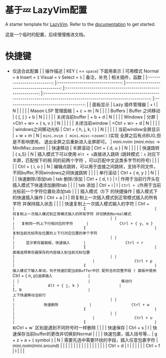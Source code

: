 # 基于💤 LazyVim配置

A starter template for [LazyVim](https://github.com/LazyVim/LazyVim).
Refer to the [documentation](https://lazyvim.github.io/installation) to get started.

这是一个临时的配置，后续慢慢推进文档。

# 快捷键
- 仅适合此配置
|                            	|             操作描述             	| KEY  (<leader> == `space`) 下面用<LD>表示 	| 可用模式 Normal = `N` Insert = `I` Visual = `V` Select = `S` 	|                                                            备注，补充                                                           	|             相关插件，函数             	|
|:--------------------------:	|:--------------------------------:	|:-----------------------------------------:	|:------------------------------------------------------------:	|:-------------------------------------------------------------------------------------------------------------------------------:	|:--------------------------------------:	|
|          面板显示          	|          Lazy 插件管理器         	|                  <LD> + l                 	|                               N                              	|                                                                                                                                 	|                                        	|
|                            	|        Mason LSP 管理面板        	|                <LD> + c + m               	|                               N                              	|                                                                                                                                 	|                                        	|
|           Buffers          	|          Buffer 之间移动         	|                { [, ] } + b               	|                               N                              	|                                                                                                                                 	|                                        	|
|                            	|          关闭当前buffer          	|                <LD> + b + d               	|                               N                              	|                                                                                                                                 	|                                        	|
|           Windows          	|               分屏               	|           <Ctrl + w> + { s, v }           	|                               N                              	|                                                                                                                                 	|                                        	|
|                            	|          关闭当前window          	|               <Ctrl + w> + d              	|                               N                              	|                                                                                                                                 	|                                        	|
|                            	|        windows之间移动光标       	|           Ctrl + { h, j, k, l }           	|                               N                              	|                                                                                                                                 	|                                        	|
|                            	|        当前window全屏显示        	|                <LD> + w + m               	|                               N                              	|              `mini.nvim ( mini.misc->zoom()` )实现 全屏之后有点BUG,但是不影响使用， 退出全屏之后重新进入全屏即可。              	| mini.nvim (mini.misc -> MiniMisc.zoom) 	|
|          快速移动          	|             半屏滚动             	|              Ctrl + { d, u }              	|                               N                              	|                                                                                                                                 	|                                        	|
|                            	|             快速跳转             	|                   { s,S}                  	|                               N                              	| 插入模式下可以使用 `Alt + s`直接进入跳转 (跳转模式：`s` 对应下半屏，匹配按下的相 同的前两个字符 ，可以匹配中文这类多字节的符号) 	|                                        	|
|                            	|                                  	|              Ctrl + { i, o }              	|                               N                              	|                       编辑点跳转，可以用于连接之间跳转，支持不同文件， 不同buffer,不同windows之间快速跳转                       	|                                        	|
|                            	|             单行滚动             	|              Ctrl + { e, y }              	|                               N                              	|                                                                                                                                 	|                                        	|
|      快速删除/添加tab      	|           tab 删除/添加          	|              Ctrl + { d, t }              	|                               I                              	|                                           作用于当前行开头在插入模式下快速添加删除tab                                           	|                                        	|
|                            	|             tab 添加             	|                 Ctrl +  i                 	|                               I                              	|                                         `Ctrl + i`作用于当前光标前一个字符位置处添加tab                                         	|                                        	|
| 插入模式（I)下 的快捷操作  	|     插入模式下的快速插入操作     	|                  Ctrl + a                 	|                               I                              	|                                   将复制上一次插入模式到正常模式插入的所有字符 并保持插入状态                                   	|                                        	|
|                            	| 快速复制上一次插入模式输入的字符 	|                  Ctrl + `                 	|                               I                              	|                                 将复制上一次插入模式到正常模式插入的所有字符 并切换到Normal模式                                 	|                                        	|
|                            	|   复制同一列上下行相对应的字符   	|              Ctrl + { y, e }              	|                               I                              	|                                          复制当前光标所在位置的上下行对应位置的单个字符                                         	|                                        	|
|                            	|     显示寄存器面板，快速插入     	|                  Ctrl + r                 	|                               I                              	|                                            直接选择寄存器保存的内容插入到当前光标位置                                           	|                                        	|
|                            	|                                  	|                  Ctrl + p                 	|                               I                              	|              插入模式下输入单词，句子快速匹配当前Buffer中匹 配符合的完整字段 ( 面板中使用 `Ctrl + { n, p}` 选择插入             	|                                        	|
|                            	|              移动行              	|               Alt + { j, k }              	|                             I, N                             	|                                                        上下快速移动当前行                                                       	|                                        	|
|                            	|             快速删除             	|                  Ctrl + w                 	|                               I                              	|                                                                                                                                 	|                                        	|
|                            	|                                  	|                  Ctrl + u                 	|                               I                              	|                                            和 `Ctrl + w` 区别是遇到不同符号时一样删除                                           	|                                        	|
|                            	|             快速保存             	|                  Ctrl + s                 	|                               I                              	|                                              快速保存当前buffer的更改并切换到Normal                                             	|                                        	|
|                            	|      快速包裹，插入括号等...     	|           g + z + a + { symbol }          	|                               N                              	|                                            需要先选中需要环绕的字段，插入任意包裹字符                                           	|         mini.nvim(mini.sround)         	|
|                            	|                                  	|                                           	|                                                              	|                                                                                                                                 	|                                        	|
|                            	|                                  	|                                           	|                                                              	|                                                                                                                                 	|                                        	|
|                            	|                                  	|                  Ctrl + d                 	|                               I                              	|                                                                                                                                 	|                                        	|
|                            	|                                  	|                  Ctrl + f                 	|                               I                              	|                                                                                                                                 	|                                        	|
